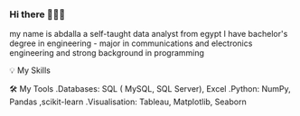 ### Hi there 🙋🏻‍♀️
my name is abdalla a self-taught data analyst from egypt  I have bachelor's degree in engineering - major in communications and
electronics engineering and strong background in programming


💡 My Skills


🛠️ My Tools
.Databases: SQL ( MySQL, SQL Server), Excel
.Python: NumPy, Pandas ,scikit-learn
.Visualisation: Tableau, Matplotlib, Seaborn





<!--
**bedo-gomaa/bedo-gomaa** is a ✨ _special_ ✨ repository because its `README.md` (this file) appears on your GitHub profile.

Here are some ideas to get you started:

- 🔭 I’m currently working on ...
- 🌱 I’m currently learning ...
- 👯 I’m looking to collaborate on ...
- 🤔 I’m looking for help with ...
- 💬 Ask me about ...
- 📫 How to reach me: ...
- 😄 Pronouns: ...
- ⚡ Fun fact: ...
-->
